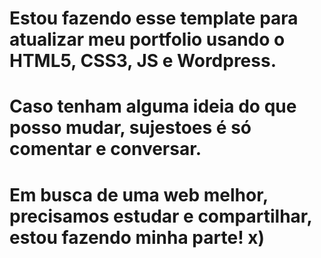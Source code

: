 # Estou fazendo esse template para atualizar meu portfolio usando o HTML5, CSS3, JS e Wordpress.

# Caso tenham alguma ideia do que posso mudar, sujestoes é só comentar e conversar.

# Em busca de uma web melhor, precisamos estudar e compartilhar, estou fazendo minha parte! x)